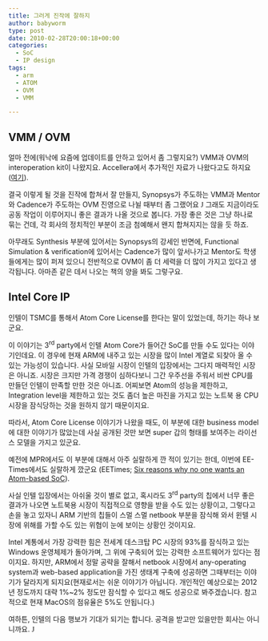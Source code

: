 ```yaml
---
title: 그러게 진작에 잘하지
author: babyworm
type: post
date: 2010-02-28T20:00:18+00:00
categories:
  - SoC
  - IP design
tags:
  - arm
  - ATOM
  - OVM
  - VMM

---
```


## VMM / OVM

얼마 전에(워낙에 요즘에 업데이트를 안하고 있어서 좀 그렇지요?) VMM과 OVM의 interoperation kit이 나왔지요. Accellera에서 추가적인 자료가 나왔다고도 하지요 ([여기][1]).

결국 이렇게 될 것을 진작에 합쳐서 잘 만들지, Synopsys가 주도하는 VMM과 Mentor와 Cadence가 주도하는 OVM 진영으로 나뉠 때부터 좀 그랬어요 <span style="font-family: Wingdings;">J</span> 그래도 지금이라도 공동 작업이 이루어지니 좋은 결과가 나올 것으로 봅니다. 가장 좋은 것은 그냥 하나로 묶는 건데, 각 회사의 정치적인 부분이 조금 첨예해서 왠지 합쳐지지는 않을 듯 하죠.

아무래도 Synthesis 부분에 있어서는 Synopsys의 강세인 반면에, Functional Simulation & verification에 있어서는 Cadence가 많이 앞서나가고 Mentor도 학생들에게는 많이 퍼져 있으니 전반적으로 OVM이 좀 더 세력을 더 많이 가지고 있다고 생각됩니다. 아마존 같은 데서 나오는 책의 양을 봐도 그렇구요. </p>

## Intel Core IP

인텔이 TSMC를 통해서 Atom Core License를 한다는 말이 있었는데, 하기는 하나 보군요.

이 이야기는 3<sup>rd</sup> party에서 인텔 Atom Core가 들어간 SoC를 만들 수도 있다는 이야기인데요. 이 경우에 현재 ARM에 내주고 있는 시장을 많이 Intel 계열로 되찾아 올 수 있는 가능성이 있습니다. 사실 모바일 시장이 인텔의 입장에서는 그다지 매력적인 시장은 아니죠. 시장은 크지만 가격 경쟁이 심하다보니 그간 우주선을 주워서 비싼 CPU를 만들던 인텔이 만족할 만한 것은 아니죠. 어찌보면 Atom의 성능을 제한하고, Integration level을 제한하고 있는 것도 좀더 높은 마진을 가지고 있는 노트북 용 CPU 시장을 잠식당하는 것을 원하지 않기 때문이지요.

따라서, Atom Core License 이야기가 나왔을 때도, 이 부분에 대한 business model에 대한 이야기가 많았는데 사실 공개된 것만 보면 super 갑의 형태를 보여주는 라이선스 모델을 가지고 있군요.

예전에 MPR에서도 이 부분에 대해서 아주 실랄하게 깐 적이 있기는 한데, 이번에 EE-Times에서도 실랄하게 깠군요 (EETimes; [Six reasons why no one wants an Atom-based SoC][2]).

사실 인텔 입장에서는 아쉬울 것이 별로 없고, 혹시라도 3<sup>rd</sup> party의 칩에서 너무 좋은 결과가 나오면 노트북용 시장이 직접적으로 영향을 받을 수도 있는 상황이고, 그렇다고 손을 놓고 있자니 ARM 기반의 칩들이 스멀 스멀 netbook 부분을 잠식해 와서 윈텔 시장에 위해를 가할 수도 있는 위협이 눈에 보이는 상황인 것이지요.

Intel 계통에서 가장 강력한 힘은 전세계 데스크탑 PC 시장의 93%를 잠식하고 있는 Windows 운영체제가 돌아가며, 그 위에 구축되어 있는 강력한 소프트웨어가 있다는 점이지요. 하지만, ARM에서 정말 공략을 잘해서 netbook 시장에서 any-operating system과 web-based application을 가진 생태계 구축에 성공하면 그때부터는 이야기가 달라지게 되지요(현재로서는 쉬운 이야기가 아닙니다. 개인적인 예상으로는 2012년 정도까지 대략 1%~2% 정도만 잠식할 수 있다고 해도 성공으로 봐주겠습니다. 참고적으로 현재 MacOS의 점유율은 5%도 안됩니다.)

여하튼, 인텔의 다음 행보가 기대가 되기는 합니다. 공격을 받고만 있을만한 회사는 아니니까요. <span style="font-family: Wingdings;">J</span>

 [1]: http://www.accellera.org/activities/vip/VIP_1.0.pdf
 [2]: http://www.eetimes.com/news/latest/showArticle.jhtml?articleID=223100833
